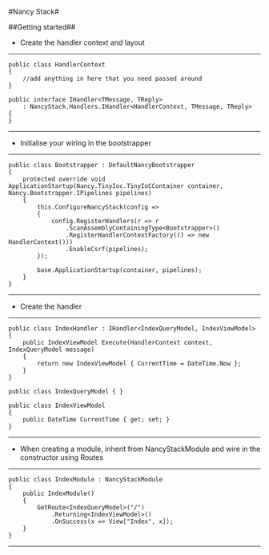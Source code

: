 #Nancy Stack#

##Getting started##

- Create the handler context and layout

----

    public class HandlerContext
    {
		//add anything in here that you need passed around
    }

	public interface IHandler<TMessage, TReply> 
        : NancyStack.Handlers.IHandler<HandlerContext, TMessage, TReply>
    {
    }

----

- Initialise your wiring in the bootstrapper

----

    public class Bootstrapper : DefaultNancyBootstrapper
    {
        protected override void ApplicationStartup(Nancy.TinyIoc.TinyIoCContainer container, Nancy.Bootstrapper.IPipelines pipelines)
        {
            this.ConfigureNancyStack(config =>
            {
                config.RegisterHandlers(r => r
                    .ScanAssemblyContainingType<Bootstrapper>()
                    .RegisterHandlerContextFactory(() => new HandlerContext()))
                    .EnableCsrf(pipelines);
            });

            base.ApplicationStartup(container, pipelines);
        }
    }

----

- Create the handler

----

    public class IndexHandler : IHandler<IndexQueryModel, IndexViewModel>
    {
        public IndexViewModel Execute(HandlerContext context, IndexQueryModel message)
        {
            return new IndexViewModel { CurrentTime = DateTime.Now };
        }
    }

    public class IndexQueryModel { }

    public class IndexViewModel
    {
        public DateTime CurrentTime { get; set; }
    }

----

- When creating a module, inherit from NancyStackModule and wire in the constructor using Routes

----

    public class IndexModule : NancyStackModule
    {
        public IndexModule()
        {
            GetRoute<IndexQueryModel>("/")
                .Returning<IndexViewModel>()
                .OnSuccess(x => View["Index", x]);
		}
	}
 
----
